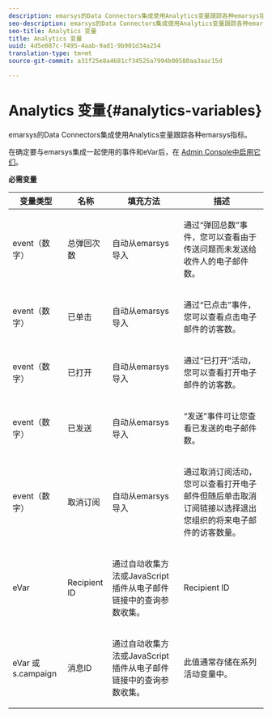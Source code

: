 ```yaml
---
description: emarsys的Data Connectors集成使用Analytics变量跟踪各种emarsys指标。
seo-description: emarsys的Data Connectors集成使用Analytics变量跟踪各种emarsys指标。
seo-title: Analytics 变量
title: Analytics 变量
uuid: 4d5e087c-f495-4aab-9ad1-9b901d34a254
translation-type: tm+mt
source-git-commit: a31f25e8a4681cf34525a7994b00580aa3aac15d

---
```



# Analytics 变量{#analytics-variables}

emarsys的Data Connectors集成使用Analytics变量跟踪各种emarsys指标。

在确定要与emarsys集成一起使用的事件和eVar后，在 [Admin Console中启用它们](https://docs.adobe.com/content/help/en/analytics/admin/admin-tools/c-admin-tools.html)。

**必需变量**

<table id="table_5B8F3A1EB55D4BB48F669FB84C857256"> 
 <thead> 
  <tr> 
   <th colname="col1" class="entry"> 变量类型 </th> 
   <th colname="col2" class="entry"> 名称 </th> 
   <th colname="col3" class="entry"> 填充方法 </th> 
   <th colname="col4" class="entry"> 描述 </th> 
  </tr>
 </thead>
 <tbody> 
  <tr> 
   <td colname="col1"> event（数字） </td> 
   <td colname="col2"> 总弹回次数 </td> 
   <td colname="col3"> <p>自动从emarsys导入 </p> </td> 
   <td colname="col4"> <p>通过“弹回总数”事件，您可以查看由于传送问题而未发送给收件人的电子邮件数。 </p> </td> 
  </tr> 
  <tr> 
   <td colname="col1"> event（数字） </td> 
   <td colname="col2"> 已单击 </td> 
   <td colname="col3"> <p>自动从emarsys导入 </p> </td> 
   <td colname="col4"> <p>通过“已点击”事件，您可以查看点击电子邮件的访客数。 </p> </td> 
  </tr> 
  <tr> 
   <td colname="col1"> event（数字） </td> 
   <td colname="col2"> 已打开 </td> 
   <td colname="col3"> <p>自动从emarsys导入 </p> </td> 
   <td colname="col4"> <p>通过“已打开”活动，您可以查看打开电子邮件的访客数。 </p> </td> 
  </tr> 
  <tr> 
   <td colname="col1"> event（数字） </td> 
   <td colname="col2"> 已发送 </td> 
   <td colname="col3"> <p>自动从emarsys导入 </p> </td> 
   <td colname="col4"> <p>“发送”事件可让您查看已发送的电子邮件数。 </p> </td> 
  </tr> 
  <tr> 
   <td colname="col1"> event（数字） </td> 
   <td colname="col2"> 取消订阅 </td> 
   <td colname="col3"> <p>自动从emarsys导入 </p> </td> 
   <td colname="col4"> <p>通过取消订阅活动，您可以查看打开电子邮件但随后单击取消订阅链接以选择退出您组织的将来电子邮件的访客数量。 </p> </td> 
  </tr> 
  <tr> 
   <td colname="col1"> eVar </td> 
   <td colname="col2"> Recipient ID </td> 
   <td colname="col3"> <p>通过自动收集方法或JavaScript插件从电子邮件链接中的查询参数收集。 </p> </td> 
   <td colname="col4"> Recipient ID </td> 
  </tr> 
  <tr> 
   <td colname="col1"> eVar 或s.campaign </td> 
   <td colname="col2"> 消息ID </td> 
   <td colname="col3"> <p>通过自动收集方法或JavaScript插件从电子邮件链接中的查询参数收集。 </p> </td> 
   <td colname="col4"> 此值通常存储在系列活动变量中。 </td> 
  </tr> 
 </tbody> 
</table>

